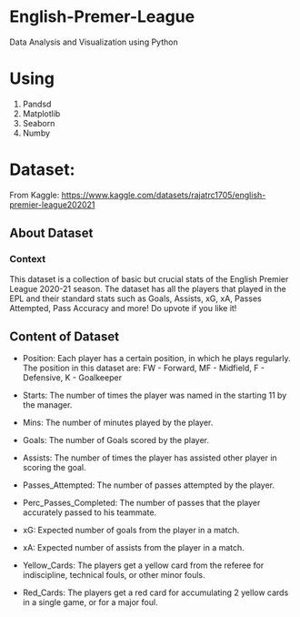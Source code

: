 # English-Premer-League
Data Analysis and Visualization using Python
# Using 
  1. Pandsd
  2. Matplotlib
  3. Seaborn
  4. Numby

# Dataset: 
From Kaggle: https://www.kaggle.com/datasets/rajatrc1705/english-premier-league202021
## About Dataset
### Context
This dataset is a collection of basic but crucial stats of the English Premier League 2020-21 season. The dataset has all the players that played in the EPL and their standard stats such as Goals, Assists, xG, xA, Passes Attempted, Pass Accuracy and more! Do upvote if you like it!

## Content of Dataset
- Position:	Each player has a certain position, in which he plays regularly. 
          The position in this dataset are:
                                        FW - Forward,
                                        MF - Midfield,
                                        F - Defensive, 
                                        K - Goalkeeper

- Starts: The number of times the player was named in the starting 11 by the manager.
- Mins: 	The number of minutes played by the player.
- Goals:	The number of Goals scored by the player.
- Assists: The number of times the player has assisted other player in scoring the goal.
- Passes_Attempted:	The number of passes attempted by the player.
- Perc_Passes_Completed:	The number of passes that the player accurately passed to his teammate.
- xG:	Expected number of goals from the player in a match.
- xA:	Expected number of assists from the player in a match.
- Yellow_Cards:	The players get a yellow card from the referee for indiscipline, technical fouls, or other minor fouls.
- Red_Cards:	The players get a red card for accumulating 2 yellow cards in a single game, or for a major foul.

